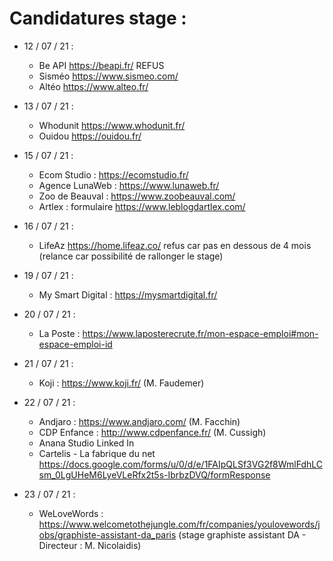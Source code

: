 # Candidatures stage :
- 12 / 07 / 21 :

  - Be API https://beapi.fr/ REFUS
  - Sisméo https://www.sismeo.com/
  - Altéo https://www.alteo.fr/

- 13 / 07 / 21 :
  - Whodunit https://www.whodunit.fr/
  - Ouidou https://ouidou.fr/

- 15 / 07 / 21 :
  - Ecom Studio : https://ecomstudio.fr/
  - Agence LunaWeb : https://www.lunaweb.fr/
  - Zoo de Beauval : https://www.zoobeauval.com/
  - Artlex : formulaire https://www.leblogdartlex.com/

- 16 / 07 / 21 :
   - LifeAz https://home.lifeaz.co/ refus car pas en dessous de 4 mois (relance car possibilité de rallonger le stage)
   
- 19 / 07 / 21 :
   - My Smart Digital : https://mysmartdigital.fr/
 
- 20 / 07 / 21 :
   - La Poste : https://www.laposterecrute.fr/mon-espace-emploi#mon-espace-emploi-id

- 21 / 07 / 21 :
   - Koji : https://www.koji.fr/ (M. Faudemer)

- 22 / 07 / 21 :
   - Andjaro : https://www.andjaro.com/ (M. Facchin)
   - CDP Enfance : http://www.cdpenfance.fr/ (M. Cussigh)
   - Anana Studio Linked In
   - Cartelis - La fabrique du net https://docs.google.com/forms/u/0/d/e/1FAIpQLSf3VG2f8WmlFdhLCsm_0LgUHeM6LyeVLeRfx2t5s-IbrbzDVQ/formResponse

- 23 / 07 / 21 :
   - WeLoveWords : https://www.welcometothejungle.com/fr/companies/youlovewords/jobs/graphiste-assistant-da_paris (stage graphiste assistant DA - Directeur : M. Nicolaidis) 

